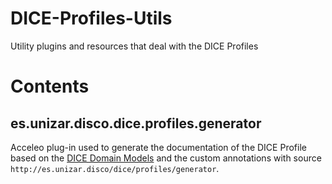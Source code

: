 # DICE-Profiles-Utils
Utility plugins and resources that deal with the DICE Profiles

# Contents

## es.unizar.disco.dice.profiles.generator

Acceleo plug-in used to generate the documentation of the DICE Profile based on the [DICE Domain Models](https://github.com/dice-project/DICE-Models) and the custom annotations with source `http://es.unizar.disco/dice/profiles/generator`.
